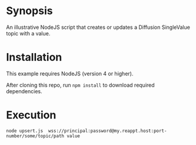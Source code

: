 # Synopsis

An illustrative NodeJS script that creates or updates a Diffusion SingleValue topic with a value.

# Installation

This example requires NodeJS (version 4 or higher).

After cloning this repo, run `npm install` to download required dependencies.

# Execution

`node upsert.js  wss://principal:password@my.reappt.host:port-number/some/topic/path value`
